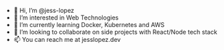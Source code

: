  - 👋 Hi, I’m @jess-lopez
 - 👀 I’m interested in Web Technologies
 - 🌱 I’m currently learning Docker, Kubernetes and AWS
 - 💞️ I’m looking to collaborate on side projects with React/Node tech stack
 - 📫 You can reach me at jesslopez.dev

<!---
jess-lopez/jess-lopez is a ✨ special ✨ repository because its `README.md` (this file) appears on your GitHub profile.
You can click the Preview link to take a look at your changes.
--->
